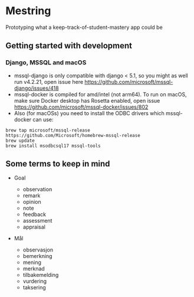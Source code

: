 # Mestring

Prototyping what a keep-track-of-student-mastery app could be

## Getting started with development

### Django, MSSQL and macOS

- mssql-django is only compatible with django < 5.1, so you might as well run v4.2.21, open issue here https://github.com/microsoft/mssql-django/issues/418
- mssql-docker is compiled for amd/intel (not arm64). To run on macOS, make sure Docker desktop has Rosetta enabled, open issue https://github.com/microsoft/mssql-docker/issues/802
- Also (for macOSs) you need to install the ODBC drivers which mssql-docker can use:

```
brew tap microsoft/mssql-release https://github.com/Microsoft/homebrew-mssql-release
brew update
brew install msodbcsql17 mssql-tools
```

## Some terms to keep in mind

- Goal

  - observation
  - remark
  - opinion
  - note
  - feedback
  - assessment
  - appraisal

- Mål
  - observasjon
  - bemerkning
  - mening
  - merknad
  - tilbakemelding
  - vurdering
  - taksering
